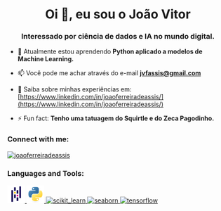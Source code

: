 <h1 align="center">Oi 👋, eu sou o João Vitor</h1>
<h3 align="center">Interessado por ciência de dados e IA no mundo digital.</h3>

- 🌱 Atualmente estou aprendendo **Python aplicado a modelos de Machine Learning.**

- 📫 Você pode me achar através do e-mail **jvfassis@gmail.com**

- 📄 Saiba sobre minhas experiências em: [https://www.linkedin.com/in/joaoferreiradeassis/](https://www.linkedin.com/in/joaoferreiradeassis/)

- ⚡ Fun fact: **Tenho uma tatuagem do Squirtle e do Zeca Pagodinho.**

<h3 align="left">Connect with me:</h3>
<p align="left">
<a href="https://linkedin.com/in/joaoferreiradeassis" target="blank"><img align="center" src="https://raw.githubusercontent.com/rahuldkjain/github-profile-readme-generator/master/src/images/icons/Social/linked-in-alt.svg" alt="joaoferreiradeassis" height="30" width="40" /></a>
</p>

<h3 align="left">Languages and Tools:</h3>
<p align="left"> <a href="https://pandas.pydata.org/" target="_blank" rel="noreferrer"> <img src="https://raw.githubusercontent.com/devicons/devicon/2ae2a900d2f041da66e950e4d48052658d850630/icons/pandas/pandas-original.svg" alt="pandas" width="40" height="40"/> </a> <a href="https://www.python.org" target="_blank" rel="noreferrer"> <img src="https://raw.githubusercontent.com/devicons/devicon/master/icons/python/python-original.svg" alt="python" width="40" height="40"/> </a> <a href="https://scikit-learn.org/" target="_blank" rel="noreferrer"> <img src="https://upload.wikimedia.org/wikipedia/commons/0/05/Scikit_learn_logo_small.svg" alt="scikit_learn" width="40" height="40"/> </a> <a href="https://seaborn.pydata.org/" target="_blank" rel="noreferrer"> <img src="https://seaborn.pydata.org/_images/logo-mark-lightbg.svg" alt="seaborn" width="40" height="40"/> </a> <a href="https://www.tensorflow.org" target="_blank" rel="noreferrer"> <img src="https://www.vectorlogo.zone/logos/tensorflow/tensorflow-icon.svg" alt="tensorflow" width="40" height="40"/> </a> </p>
